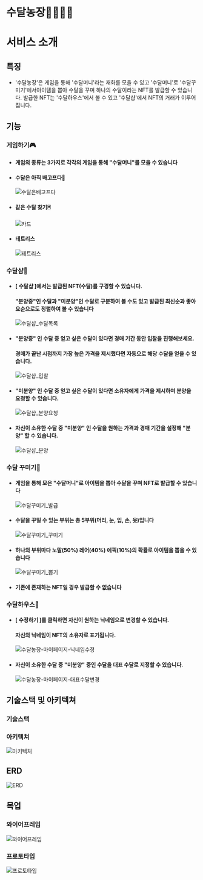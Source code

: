 # 수달농장👩‍🌾👨‍🌾

# 서비스 소개

## 특징

- '수달농장'은 게임을 통해 '수달머니'라는 재화를 모을 수 있고 '수달머니'로 '수달꾸미기'에서아이템을 뽑아 수달을 꾸며 하나의 수달이라는 NFT를 발급할 수 있습니다. 발급한 NFT는 '수달하우스'에서 볼 수 있고 '수달샵'에서 NFT의 거래가 이루어집니다.

## 기능

### 게임하기🎮

- #### 게임의 종류는 3가지로 각각의 게임을 통해 "수달머니"를 모을 수 있습니다
- #### 수달은 아직 배고프다🍴

  ![수달은배고프다](/uploads/f5861f908c45996bf661d7c7b6bd509e/수달은배고프다.gif)
  <br/>

- #### 같은 수달 찾기🃏

  ![카드](https://user-images.githubusercontent.com/96168966/194483021-d79cd106-92e7-4ad4-b288-6b51b1524427.gif)
  <br/>

- #### 테트리스
  ![테트리스](/uploads/51a0684a801acf94ddccc4da3b3959b8/테트리스.gif)
  <br/>

### 수달샵👛

- #### [ 수달샵 ]에서는 발급된 NFT(수달)를 구경할 수 있습니다.

  #### "분양중"인 수달과 "미분양"인 수달로 구분하여 볼 수도 있고 발급된 최신순과 좋아요순으로도 정렬하여 볼 수 있습니다

  ![수달샵_수달목록](https://user-images.githubusercontent.com/47583202/194474811-a15867a5-02e2-4892-a1bd-458653a9b19c.gif)
  <br/>

- #### "분양중" 인 수달 중 얻고 싶은 수달이 있다면 경매 기간 동안 입찰을 진행해보세요.

  #### 경매가 끝난 시점까지 가장 높은 가격을 제시했다면 자동으로 해당 수달을 얻을 수 있습니다.

  ![수달샵_입찰](https://user-images.githubusercontent.com/47583202/194476518-e671e73a-e4fd-46d9-bbee-72e71c87b766.gif)
  <br/>

- #### "미분양" 인 수달 중 얻고 싶은 수달이 있다면 소유자에게 가격을 제시하며 분양을 요청할 수 있습니다.

  ![수달샵_분양요청](https://user-images.githubusercontent.com/47583202/194477520-90ba0968-cc3e-4138-9532-53ef3e00d1b6.gif)
  <br/>

- #### 자신이 소유한 수달 중 "미분양" 인 수달을 원하는 가격과 경매 기간을 설정해 "분양" 할 수 있습니다.
  ![수달샵_분양](https://user-images.githubusercontent.com/47583202/194477726-bff8dd6f-a33c-4477-bb73-df931f41a4fb.gif)
  <br/>

### 수달 꾸미기👕

- #### 게임을 통해 모은 "수달머니"로 아이템을 뽑아 수달을 꾸며 NFT로 발급할 수 있습니다

  ![수달꾸미기_발급](/uploads/dbfffd170c627153f162712eca57fee1/수달꾸미기_발급.gif)
  <br/>

- #### 수달을 꾸밀 수 있는 부위는 총 5부위(머리, 눈, 입, 손, 옷)입니다

  ![수달꾸미기_꾸미기](/uploads/1d29e14e152373a745ed89d8ad266130/수달꾸미기_꾸미기.gif)
  <br/>

- #### 하나의 부위마다 노말(50%) 레어(40%) 에픽(10%)의 확률로 아이템을 뽑을 수 있습니다
  ![수달꾸미기_뽑기](/uploads/f1b2a7b64e5b91210055e8e63555f79a/수달꾸미기_뽑기.gif)
  <br/>
- #### 기존에 존재하는 NFT일 경우 발급할 수 없습니다

### 수달하우스🏬

- #### [ 수정하기 ]를 클릭하면 자신이 원하는 닉네임으로 변경할 수 있습니다.

  #### 자신의 닉네임이 NFT의 소유자로 표기됩니다.

  ![수달농장-마이페이지-닉네임수정](https://user-images.githubusercontent.com/47583202/194496835-aa91fa8d-bff4-4e63-a4e7-ce132458021f.gif)
  <br/>

- #### 자신이 소유한 수달 중 "미분양" 중인 수달을 대표 수달로 지정할 수 있습니다.
  ![수달농장-마이페이지-대표수달변경](https://user-images.githubusercontent.com/47583202/194496844-8eab9134-2c95-492c-bd00-353d33641663.gif)
  <br/>

## 기술스택 및 아키텍쳐

### 기술스택

### 아키텍쳐

![아키텍처](/uploads/30dea170ed420483ccd8847819e81dce/아키텍처.jpg)
<br/>

## ERD

![ERD](/uploads/f2586be686ee3b29af9415a65b53ff64/ERD.png)
<br/>

## 목업

### 와이어프레임

![와이어프레임](/uploads/f18b914b740d6de1b8991355bff6aac3/와이어프레임.png)
<br/>

### 프로토타입

![프로토타입](/uploads/4d548a63edc4186de71058b40ed16a3c/프로토타입.png)
<br/>
